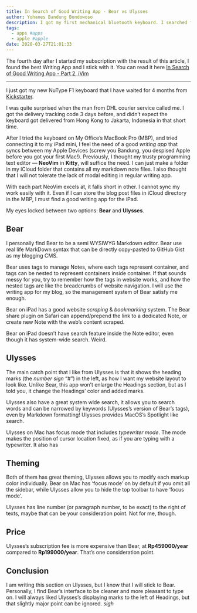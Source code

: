 ```yaml
---
title: In Search of Good Writing App - Bear vs Ulysses
author: Yohanes Bandung Bondowoso
description: I got my first mechanical bluetooth keyboard. I searched for good writing app.
tags:
  - apps #apps
  - apple #apple
date: 2020-03-27T21:01:33
---
```


The fourth day after I started my subscription with the result of this article, I found the best Writing App and I stick with it. You can read it here [In Search of Good Writing App - Part 2, iVim](/posts/2020-04-in-search-of-good-writing-app-part-2-ia-writer-vs-ivim/)

---

I just got my new NuType F1 keyboard that I have waited for 4 months from [Kickstarter](https://www.kickstarter.com/projects/nuphy/nutype-revolutionizing-the-laptop-typing-experience).

I was quite surprised when the man from DHL courier service called me. I got the delivery tracking code 3 days before, and didn’t expect the keyboard got delivered from Hong Kong to Jakarta, Indonesia in that short time.

After I tried the keyboard on My Office’s MacBook Pro (MBP), and tried connecting it to my iPad mini, I feel the need of a good _writing app_ that syncs between my Apple Devices (screw you Bandung, you despised Apple before you got your first Mac!). Previously, I thought my trusty programming text editor — **NeoVim** in **Kitty**, will suffice the need. I can just make a folder in my iCloud folder that contains all my markdown note files. I also thought that I will not tolerate the lack of modal editing in regular writing app.

With each part NeoVim excels at, it falls short in other. I cannot sync my work easily with it. Even if I can store the blog post files in iCloud directory in the MBP, I must find a good writing app for the iPad.

My eyes locked between two options: **Bear** and **Ulysses**.

## Bear
I personally find Bear to be a semi WYSIWYG Markdown editor. Bear use real life MarkDown syntax that can be directly copy-pasted to GitHub Gist as my blogging CMS.

Bear uses tags to manage Notes, where each tags represent container, and tags can be nested to represent containers inside container. If that sounds messy for you, try to remember how the tags in website works, and how the nested tags are like the breadcrumbs of website navigation. I will use the writing app for my blog, so the management system of Bear satisfy me enough.

Bear on iPad has a good website _scraping_ & _bookmarking_ system. The Bear share plugin on Safari can append/prepend the link to a dedicated Note, or create new Note with the web’s content scraped.

Bear on iPad doesn’t have search feature inside the Note editor, even though it has system-wide search. Weird.

## Ulysses
The main catch point that I like from Ulysses is that it shows the heading marks (the _number sign_ “#”) in the left, as how I want my website layout to look like. Unlike Bear, this app won’t enlarge the Headings section, but as I told you, it change the Headings’ color and added marks.

Ulysses also have a great system wide search, it allows you to search words and can be narrowed by keywords (Ulysses’s version of Bear’s tags), even by Markdown formatting! Ulysses provides MacOS’s Spotlight like search.

Ulysses on Mac has focus mode that includes _typewriter mode_. The mode makes the position of cursor location fixed, as if you are typing with a typewriter. It also has 

## Theming
Both of them has great theming, Ulysses allows you to modify each markup color individually. Bear on Mac has ‘focus mode’ on by default if you omit all the sidebar, while Ulysses allow you to hide the top toolbar to have ‘focus mode’.

Ulysses has line number (or paragraph number, to be exact) to the right of texts, maybe that can be your consideration point. Not for me, though.

## Price
Ulysses’s subscription fee is more expensive than Bear, at **Rp459000/year** compared to **Rp199000/year**. That’s one consideration point.

## Conclusion
I am writing this section on Ulysses, but I know that I will stick to Bear. Personally, I find Bear’s interface to be cleaner and more pleasant to type on. I will always liked Ulysses’s displaying marks to the left of Headings, but that slightly major point can be ignored. *sigh*